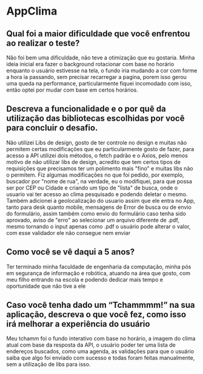 # AppClima

## Qual foi a maior dificuldade que você enfrentou ao realizar o teste?
Não foi bem uma dificuldade, não teve a otimização que eu gostaria. Minha ideia inicial era fazer o background rotacionar com base no horário enquanto o usuário estivesse na tela, o fundo iria mudando a cor com forme a hora ia passando, sem precisar recarregar a pagina, porem isso gerou uma queda na performance, particularmente fiquei incomodado com isso, então optei por mudar com base em certos horários. 


## Descreva a funcionalidade e o por quê da utilização das bibliotecas escolhidas por você para concluir o desafio.
Não utilizei Libs de design, gosto de ter controle no design e muitas não permitem certas modificações que eu particularmente gosto de fazer, para acesso a API utilizei dois métodos, o fetch padrão e o Axios, pelo menos motivo de não utilizar libs de design, acredito que tem certos tipos de requisições que precisamos ter um polimento mais "fino" e muitas libs não o permitem. Fiz algumas modificações no que foi pedido, por exemplo, buscador por "nome de rua", na verdade, eu o modifiquei, para que possa ser por CEP ou Cidade e criando um tipo de "lista" de busca, onde o usuario vai ter acesso ao clima pesquisado e podendo deletar o mesmo. Também adicionei a geolocalização do usuario assim que ele entra no App, tanto para desk quanto mobile, mensagens de Error de busca ou de envio do formulário, assim também como envio do formulário caso tenha sido aprovado, aviso de "erro" ao selecionar um arquivo diferente de .pdf, mesmo tornando o input apenas como .pdf o usuário pode alterar o valor, com esse validador ele não consegue nem enviar


## Como você se vê daqui a 5 anos?
Ter terminado minha faculdade de engenharia da computação, minha pós em segurança de informação e robótica, atuando na área que gosto, com meu filho entrando na escola e podendo dedicar mais tempo e oportunidade que não tive a ele 


## Caso você tenha dado um “Tchammmm!” na sua aplicação, descreva o que você fez, como isso irá melhorar a experiência do usuário
Meu tchamm foi o fundo interativo com base no horário, a imagem do clima atual com base da resposta da API, o usuário poder ter uma lista de endereços buscados, como uma agenda, as validações para que o usuário saiba que algo foi enviado com sucesso e todas foram feitas manualmente, sem a utilização de libs para isso.
